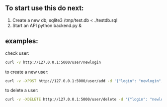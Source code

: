 ## To start use this do next:
1. Create a new db;
    sqlite3 /tmp/test.db < ./testdb.sql
2. Start an API
    python backend.py &


## examples:
check user:
```bash
curl -v http://127.0.0.1:5000/user/newlogin
```
to create a new user:
```bash
curl -v -XPOST http://127.0.0.1:5000/user/add -d '{"login": "newlogin", "name": "his name", "last_name": "his_surname"}' -H 'Content-type:application/json'
```

to delete a user:
```bash
curl -v -XDELETE http://127.0.0.1:5000/user/delete -d '{"login": "newlogin"} -H 'Content-type:application/json'
```
